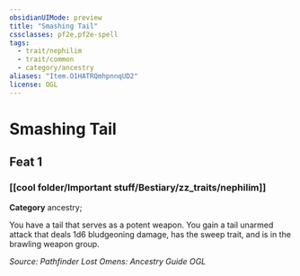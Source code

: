 ```yaml
---
obsidianUIMode: preview
title: "Smashing Tail"
cssclasses: pf2e,pf2e-spell
tags:
  - trait/nephilim
  - trait/common
  - category/ancestry
aliases: "Item.O1HATRQmhpnnqUD2"
license: OGL
---
```

# Smashing Tail
## Feat 1
### [[cool folder/Important stuff/Bestiary/zz_traits/nephilim]]

**Category** ancestry; 




You have a tail that serves as a potent weapon. You gain a tail unarmed attack that deals 1d6 bludgeoning damage, has the sweep trait, and is in the brawling weapon group.

*Source: Pathfinder Lost Omens: Ancestry Guide*
*OGL*